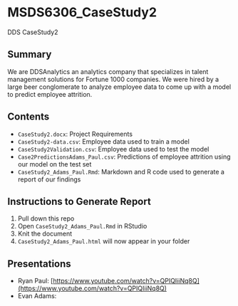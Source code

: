 # MSDS6306_CaseStudy2
DDS CaseStudy2

## Summary
We are DDSAnalytics an analytics company that specializes in talent management solutions for Fortune 1000 companies. We were hired by a large beer conglomerate to analyze employee data to come up with a model to predict employee attrition.

## Contents
- `CaseStudy2.docx`: Project Requirements
- `CaseStudy2-data.csv`: Employee data used to train a model
- `CaseStudy2Validation.csv`: Employee data used to test the model
- `Case2PredictionsAdams_Paul.csv`: Predictions of employee attrition using our model on the test set
- `CaseStudy2_Adams_Paul.Rmd`: Markdown and R code used to generate a report of our findings

## Instructions to Generate Report
1. Pull down this repo
2. Open `CaseStudy2_Adams_Paul.Rmd` in RStudio
3. Knit the document
4. `CaseStudy2_Adams_Paul.html` will now appear in your folder

## Presentations
- Ryan Paul: [https://www.youtube.com/watch?v=QPIQIiiNq8Q](https://www.youtube.com/watch?v=QPIQIiiNq8Q)
- Evan Adams: 
